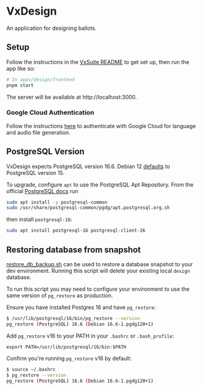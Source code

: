 # VxDesign

An application for designing ballots.

## Setup

Follow the instructions in the [VxSuite README](../../README.md) to get set up,
then run the app like so:

```sh
# In apps/design/frontend
pnpm start
```

The server will be available at http://localhost:3000.

### Google Cloud Authentication

Follow the instructions
[here](../../../libs/backend/src/language_and_audio/README.md#google-cloud-authentication)
to authenticate with Google Cloud for language and audio file generation.

## PostgreSQL Version

VxDesign expects PostgreSQL version 16.6. Debian 12
[defaults](https://packages.debian.org/bookworm/postgresql) to PostgreSQL
version 15.

To upgrade, configure `apt` to use the PostgreSQL Apt Repository. From the
official [PostgreSQL docs](https://www.postgresql.org/download/linux/debian/)
run

```bash
sudo apt install -y postgresql-common
sudo /usr/share/postgresql-common/pgdg/apt.postgresql.org.sh
```

then install `postgresql-16`:

```bash
sudo apt install postgresql-16 postgresql-client-16
```

## Restoring database from snapshot

[restore_db_backup.sh](../backend/scripts/restore_db_backup.sh) can be used to
restore a database snapshot to your dev environment. Running this script will
delete your existing local `design` database.

To run this script you may need to configure your environment to use the same
version of `pg_restore` as production.

Ensure you have installed Postgres 16 and have `pg_restore`:

```bash
$ /usr/lib/postgresql/16/bin/pg_restore --version
pg_restore (PostgreSQL) 16.6 (Debian 16.6-1.pgdg120+1)
```

Add `pg_restore` v16 to your PATH in your `.bashrc` or `.bash_profile`:

```
export PATH=/usr/lib/postgresql/16/bin:$PATH
```

Confirm you're running `pg_restore` v16 by default:

```bash
$ source ~/.bashrc
$ pg_restore --version
pg_restore (PostgreSQL) 16.6 (Debian 16.6-1.pgdg120+1)
```
